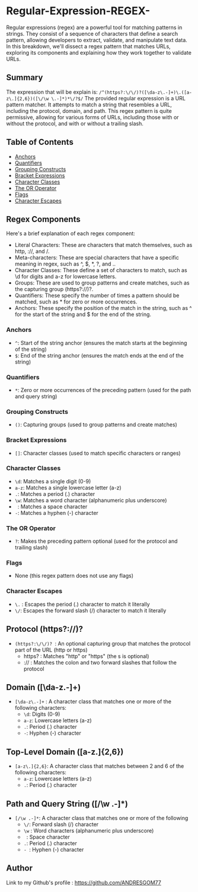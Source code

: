 # Regular-Expression-REGEX-

Regular expressions (regex) are a powerful tool for matching patterns in strings. They consist of a sequence of characters that define a search pattern, allowing developers to extract, validate, and manipulate text data. In this breakdown, we'll dissect a regex pattern that matches URLs, exploring its components and explaining how they work together to validate URLs.

## Summary

The expression that will be explain is: `/^(https?:\/\/)?([\da-z\.-]+)\.([a-z\.]{2,6})([\/\w \.-]*)*\/?$/`
The provided regular expression is a URL pattern matcher. It attempts to match a string that resembles a URL, including the protocol, domain, and path. This regex pattern is quite permissive, allowing for various forms of URLs, including those with or without the protocol, and with or without a trailing slash.

## Table of Contents

- [Anchors](#anchors)
- [Quantifiers](#quantifiers)
- [Grouping Constructs](#grouping-constructs)
- [Bracket Expressions](#bracket-expressions)
- [Character Classes](#character-classes)
- [The OR Operator](#the-or-operator)
- [Flags](#flags)
- [Character Escapes](#character-escapes)

## Regex Components

Here's a brief explanation of each regex component:

- Literal Characters: These are characters that match themselves, such as http, ://, and /.
- Meta-characters: These are special characters that have a specific meaning in regex, such as ^, $, *, ?, and ..
- Character Classes: These define a set of characters to match, such as \d for digits and a-z for lowercase letters.
- Groups: These are used to group patterns and create matches, such as the capturing group (https?:\/\/)?.
- Quantifiers: These specify the number of times a pattern should be matched, such as * for zero or more occurrences.
- Anchors: These specify the position of the match in the string, such as ^ for the start of the string and $ for the end of the string.

### Anchors

- `^`: Start of the string anchor (ensures the match starts at the beginning of the string)
- `$`: End of the string anchor (ensures the match ends at the end of the string)

### Quantifiers

- `*`: Zero or more occurrences of the preceding pattern (used for the path and query string)

### Grouping Constructs

- `()`: Capturing groups (used to group patterns and create matches)

### Bracket Expressions

- `[]`: Character classes (used to match specific characters or ranges) 

### Character Classes

- `\d`: Matches a single digit (0-9)
- `a-z`: Matches a single lowercase letter (a-z)
- `.`: Matches a period (.) character
- `\w`: Matches a word character (alphanumeric plus underscore)
- ` `: Matches a space character
- `-`: Matches a hyphen (-) character

### The OR Operator

- `?`: Makes the preceding pattern optional (used for the protocol and trailing slash)

### Flags

- None (this regex pattern does not use any flags)

### Character Escapes

- `\.` : Escapes the period (.) character to match it literally
- `\/`: Escapes the forward slash (/) character to match it literally

## Protocol (https?://)?

- `(https?:\/\/)? `: An optional capturing group that matches the protocol part of the URL (http or https)
    - https? : Matches "http" or "https" (the s is optional)
    - :\/\/ : Matches the colon and two forward slashes that follow the protocol

## Domain ([\da-z.-]+)

- `[\da-z\.-]+` : A character class that matches one or more of the following characters:
    - `\d`: Digits (0-9)
    - `a-z`: Lowercase letters (a-z)
    - `.`: Period (.) character
    - `-`: Hyphen (-) character

## Top-Level Domain ([a-z.]{2,6})

- `[a-z\.]{2,6}`: A character class that matches between 2 and 6 of the following characters:
    - `a-z`: Lowercase letters (a-z)
    - `.`: Period (.) character

## Path and Query String ([/\w .-]*)

- `[/\w .-]*`: A character class that matches one or more of the following
    - `\/`: Forward slash (/) character
    - `\w` : Word characters (alphanumeric plus underscore)
    - ` `: Space character
    - `.`: Period (.) character
    - `- `: Hyphen (-) character

## Author

Link to my Github's profile : https://github.com/ANDRESGOM77